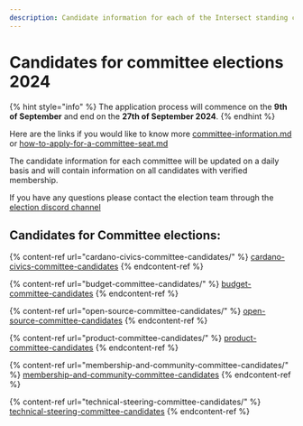 ```yaml
---
description: Candidate information for each of the Intersect standing committee election.
---
```


# Candidates for committee elections 2024

{% hint style="info" %}
The application process will commence on the **9th of September** and end on the **27th of September 2024**. &#x20;
{% endhint %}

Here are the links if you would like to know more [committee-information.md](../committee-information.md "mention") or [how-to-apply-for-a-committee-seat.md](../how-to-apply-for-a-committee-seat.md "mention")

The candidate information for each committee will be updated on a daily basis and will contain information on all candidates with verified membership.

If you have any questions please contact the election team through the [election discord channel](https://discord.com/channels/1136727663583698984/1270677346743222337)

## Candidates for Committee elections:

{% content-ref url="cardano-civics-committee-candidates/" %}
[cardano-civics-committee-candidates](cardano-civics-committee-candidates/)
{% endcontent-ref %}

{% content-ref url="budget-committee-candidates/" %}
[budget-committee-candidates](budget-committee-candidates/)
{% endcontent-ref %}

{% content-ref url="open-source-committee-candidates/" %}
[open-source-committee-candidates](open-source-committee-candidates/)
{% endcontent-ref %}

{% content-ref url="product-committee-candidates/" %}
[product-committee-candidates](product-committee-candidates/)
{% endcontent-ref %}

{% content-ref url="membership-and-community-committee-candidates/" %}
[membership-and-community-committee-candidates](membership-and-community-committee-candidates/)
{% endcontent-ref %}

{% content-ref url="technical-steering-committee-candidates/" %}
[technical-steering-committee-candidates](technical-steering-committee-candidates/)
{% endcontent-ref %}
